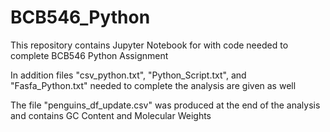 # BCB546_Python

This repository contains Jupyter Notebook for with code needed to complete BCB546 Python Assignment 

In addition files "csv_python.txt", "Python_Script.txt", and "Fasfa_Python.txt" needed to complete the analysis are given as well

The file "penguins_df_update.csv" was produced at the end of the analysis and contains GC Content and Molecular Weights 


